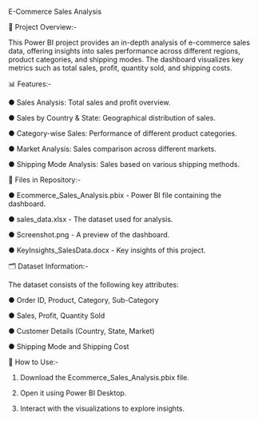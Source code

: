 E-Commerce Sales Analysis

📌 Project Overview:-

This Power BI project provides an in-depth analysis of e-commerce sales data, offering insights into sales performance across different regions, product categories, and shipping modes. The dashboard visualizes key metrics such as total sales, profit, quantity sold, and shipping costs.

📊 Features:-

● Sales Analysis: Total sales and profit overview.

● Sales by Country & State: Geographical distribution of sales.

● Category-wise Sales: Performance of different product categories.

● Market Analysis: Sales comparison across different markets.

● Shipping Mode Analysis: Sales based on various shipping methods.

📂 Files in Repository:-

● Ecommerce_Sales_Analysis.pbix - Power BI file containing the dashboard.

● sales_data.xlsx - The dataset used for analysis.

● Screenshot.png - A preview of the dashboard.

● KeyInsights_SalesData.docx - Key insights of this project.

🗂 Dataset Information:-

The dataset consists of the following key attributes:

● Order ID, Product, Category, Sub-Category

● Sales, Profit, Quantity Sold

● Customer Details (Country, State, Market)

● Shipping Mode and Shipping Cost

🚀 How to Use:-

1) Download the Ecommerce_Sales_Analysis.pbix file.

2) Open it using Power BI Desktop.

3) Interact with the visualizations to explore insights.
